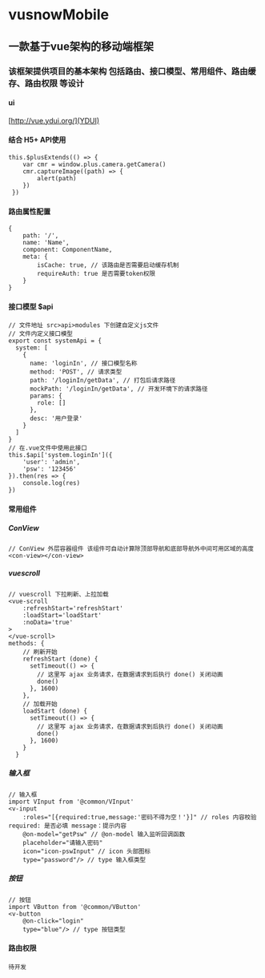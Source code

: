 # vusnowMobile
## 一款基于vue架构的移动端框架
### 该框架提供项目的基本架构 包括路由、接口模型、常用组件、路由缓存、路由权限 等设计
#### ui
[http://vue.ydui.org/](YDUI)
#### 结合 H5+ API使用
```
this.$plusExtends(() => {
    var cmr = window.plus.camera.getCamera()
    cmr.captureImage((path) => {
        alert(path)
    })
 })
```
#### 路由属性配置
```
{
    path: '/',
    name: 'Name',
    component: ComponentName,
    meta: {
        isCache: true, // 该路由是否需要启动缓存机制
        requireAuth: true 是否需要token权限
    }
}
```
#### 接口模型 $api
```
// 文件地址 src>api>modules 下创建自定义js文件
// 文件内定义接口模型
export const systemApi = {
  system: [
    {
      name: 'loginIn', // 接口模型名称
      method: 'POST', // 请求类型
      path: '/loginIn/getData', // 打包后请求路径
      mockPath: '/loginIn/getData', // 开发环境下的请求路径
      params: {
        role: []
      },
      desc: '用户登录'
    }
  ]
}
// 在.vue文件中使用此接口
this.$api['system.loginIn']({
    'user': 'admin',
    'psw': '123456'
}).then(res => {
    console.log(res)
})
```
#### 常用组件
##### ConView
```
// ConView 外层容器组件 该组件可自动计算除顶部导航和底部导航外中间可用区域的高度
<con-view></con-view>
```
##### vuescroll
```
// vuescroll 下拉刷新、上拉加载
<vue-scroll
    :refreshStart='refreshStart'
    :loadStart='loadStart'
    :noData='true'
>
</vue-scroll>      
methods: {
    // 刷新开始
    refreshStart (done) {
      setTimeout(() => {
        // 这里写 ajax 业务请求，在数据请求到后执行 done() 关闭动画
        done()
      }, 1600)
    },
    // 加载开始
    loadStart (done) {
      setTimeout(() => {
        // 这里写 ajax 业务请求，在数据请求到后执行 done() 关闭动画
        done()
      }, 1600)
    }
  }
```
##### 输入框
```
// 输入框
import VInput from '@common/VInput'
<v-input
    :roles="[{required:true,message:'密码不得为空！'}]" // roles 内容校验 required: 是否必填 message：提示内容
    @on-model="getPsw" // @on-model 输入监听回调函数
    placeholder="请输入密码"
    icon="icon-pswInput" // icon 头部图标
    type="password"/> // type 输入框类型
```
##### 按钮
```
// 按钮
import VButton from '@common/VButton'
<v-button
    @on-click="login"
    type="blue"/> // type 按钮类型
```
#### 路由权限
```
待开发
```

